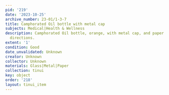 ```yaml
---
pid: '219'
date: '2023-10-25'
archive_number: 23-01/1-3-7
title: Camphorated Oil bottle with metal cap
subjects: Medical|Health & Wellness
description: Camphorated Oil bottle, orange, with metal cap, and paper label with
  directions.
extent: '1'
condition: Good
date_unvalidated: Unknown
creator: Unknown
collector: Unknown
materials: Glass|Metal|Paper
collection: tinui
key: object
order: '218'
layout: tinui_item
---
```


